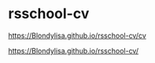 # rsschool-cv

<https://Blondylisa.github.io/rsschool-cv/cv>

<https://Blondylisa.github.io/rsschool-cv/>
